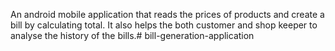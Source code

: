 An android mobile application that reads the prices of products and create a bill by calculating total. It also helps the both customer and shop keeper to analyse the history of the bills.# bill-generation-application
